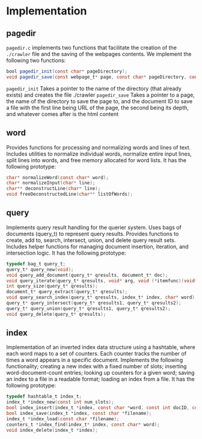 # Implementation
## pagedir
`pagedir.c` implements two functions that facilitate the creation of the `./crawler` file and the saving of the webpages
contents. We implement the following two functions:
```java
bool pagedir_init(const char* pageDirectory);
void pagedir_save(const webpage_t* page, const char* pageDirectory, const int docID);
```
`pagedir_init` Takes a pointer to the name of the directory (that already exists) and creates the file ./crawler
`pagedir_save` Takes a pointer to a page, the name of the directory to save the page to, and the document ID to save
a file with the first line being URL of the page, the second being its depth, and whatever comes after is the html content
## word
Provides functions for processing and normalizing words and lines of text. Includes utilities to normalize individual words, normalize entire input lines, split lines into words, and free memory allocated for word lists.
It has the following prototype:
```c
char* normalizeWord(const char* word);
char* normalizeInput(char* line);
char** deconstructLine(char* line);
void freeDeconstructedLine(char** listOfWords);
```
## query
Implements query result handling for the querier system. Uses bags of documents (query_t) to represent query results. Provides functions to create, add to, search, intersect, union, and delete query result sets. Includes helper functions for managing document insertion, iteration, and intersection logic. It has the following prototype:
```c
typedef bag_t query_t;
query_t* query_new(void);
void query_add_document(query_t* qresults, document_t* doc);
void query_iterate(query_t* qresults, void* arg, void (*itemfunc)(void* arg, void* doc));
int query_size(query_t* qresults);
document_t* query_extract(query_t* qresults);
void query_search_index(query_t* qresults, index_t* index, char* word);
query_t* query_intersect(query_t* qresults1, query_t* qresults2);
query_t* query_union(query_t* qresults1, query_t* qresults2);
void query_delete(query_t* qresults);
```
## index
Implementation of an inverted index data structure using a hashtable, where each word maps to a set of counters. Each counter tracks the number of times a word appears in a specific document. Implements the following functionality; creating a new index with a fixed number of slots; inserting word-document-count entries; looking up counters for a given word; saving an index to a file in a readable format; loading an index from a file. It has the following prototype:
```c
typedef hashtable_t index_t;
index_t *index_new(const int num_slots);
bool index_insert(index_t *index, const char *word, const int docID, const int count);
bool index_save(index_t *index, const char *filename);
index_t *index_load(const char *filename);
counters_t *index_find(index_t* index, const char* word);
void index_delete(index_t *index);
```